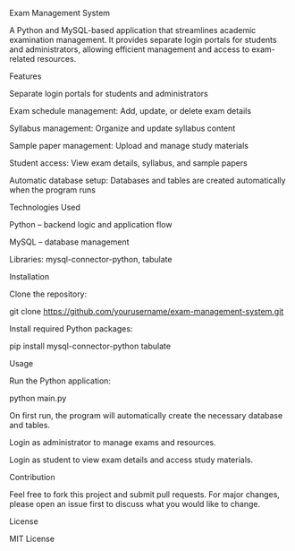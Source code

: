 Exam Management System

A Python and MySQL-based application that streamlines academic examination management. It provides separate login portals for students and administrators, allowing efficient management and access to exam-related resources.

Features

Separate login portals for students and administrators

Exam schedule management: Add, update, or delete exam details

Syllabus management: Organize and update syllabus content

Sample paper management: Upload and manage study materials

Student access: View exam details, syllabus, and sample papers

Automatic database setup: Databases and tables are created automatically when the program runs

Technologies Used

Python – backend logic and application flow

MySQL – database management

Libraries: mysql-connector-python, tabulate

Installation

Clone the repository:

git clone https://github.com/yourusername/exam-management-system.git


Install required Python packages:

pip install mysql-connector-python tabulate

Usage

Run the Python application:

python main.py


On first run, the program will automatically create the necessary database and tables.

Login as administrator to manage exams and resources.

Login as student to view exam details and access study materials.

Contribution

Feel free to fork this project and submit pull requests. For major changes, please open an issue first to discuss what you would like to change.

License

MIT License
